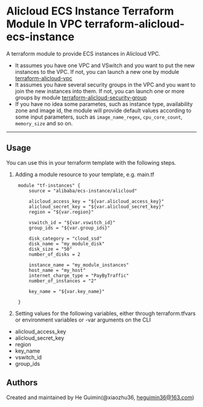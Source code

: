 Alicloud ECS Instance Terraform Module In VPC
terraform-alicloud-ecs-instance
=====================================================================

A terraform module to provide ECS instances in Alicloud VPC.

- It assumes you have one VPC and VSwitch and you want to put the new instances to the VPC. If not, you can launch a new one by module [terraform-alicloud-vpc](https://github.com/alibaba/terraform-alicloud-vpc)
- It assumes you have several security groups in the VPC and you want to join the new instances into them. If not, you can launch one or more groups by module [terraform-alicloud-security-group](https://github.com/alibaba/terraform-alicloud-security-group)
- If you have no idea some parametes, such as instance type, availability zone and image id,
  the module will provide default values according to some input parameters, such as `image_name_regex`, `cpu_core_count`, `memory_size` and so on.


----------------------

Usage
-----
You can use this in your terraform template with the following steps.

1. Adding a module resource to your template, e.g. main.tf


        module "tf-instances" {
            source = "alibaba/ecs-instance/alicloud"

            alicloud_access_key = "${var.alicloud_access_key}"
            alicloud_secret_key = "${var.alicloud_secret_key}"
            region = "${var.region}"

            vswitch_id = "${var.vswitch_id}"
            group_ids = "${var.group_ids}"

            disk_category = "cloud_ssd"
            disk_name = "my_module_disk"
            disk_size = "50"
            number_of_disks = 2

            instance_name = "my_module_instances"
            host_name = "my_host"
            internet_charge_type = "PayByTraffic"
            number_of_instances = "2"

            key_name = "${var.key_name}"

        }

2. Setting values for the following variables, either through terraform.tfvars or environment variables or -var arguments on the CLI

- alicloud_access_key
- alicloud_secret_key
- region
- key_name
- vswitch_id
- group_ids


Authors
-------
Created and maintained by He Guimin(@xiaozhu36, heguimin36@163.com)
